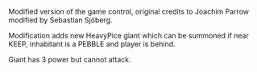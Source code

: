 Modified version of the game control, original credits to Joachim Parrow
modified by Sebastian Sjöberg.

Modification adds new HeavyPice giant which can be summoned if near KEEP,
inhabitant is a PEBBLE and player is behind.

Giant has 3 power but cannot attack.